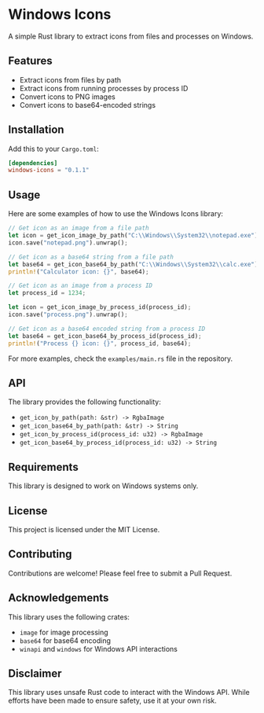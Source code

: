 # Windows Icons

A simple Rust library to extract icons from files and processes on Windows.

## Features

- Extract icons from files by path
- Extract icons from running processes by process ID
- Convert icons to PNG images
- Convert icons to base64-encoded strings

## Installation

Add this to your `Cargo.toml`:

```toml
[dependencies]
windows-icons = "0.1.1"
```

## Usage

Here are some examples of how to use the Windows Icons library:

```rust
// Get icon as an image from a file path
let icon = get_icon_image_by_path("C:\\Windows\\System32\\notepad.exe");
icon.save("notepad.png").unwrap();

// Get icon as a base64 string from a file path
let base64 = get_icon_base64_by_path("C:\\Windows\\System32\\calc.exe");
println!("Calculator icon: {}", base64);

// Get icon as an image from a process ID
let process_id = 1234;

let icon = get_icon_image_by_process_id(process_id);
icon.save("process.png").unwrap();

// Get icon as a base64 encoded string from a process ID
let base64 = get_icon_base64_by_process_id(process_id);
println!("Process {} icon: {}", process_id, base64);
```

For more examples, check the `examples/main.rs` file in the repository.

## API

The library provides the following functionality:

- `get_icon_by_path(path: &str) -> RgbaImage`
- `get_icon_base64_by_path(path: &str) -> String`
- `get_icon_by_process_id(process_id: u32) -> RgbaImage`
- `get_icon_base64_by_process_id(process_id: u32) -> String`

## Requirements

This library is designed to work on Windows systems only.

## License

This project is licensed under the MIT License.

## Contributing

Contributions are welcome! Please feel free to submit a Pull Request.

## Acknowledgements

This library uses the following crates:

- `image` for image processing
- `base64` for base64 encoding
- `winapi` and `windows` for Windows API interactions

## Disclaimer

This library uses unsafe Rust code to interact with the Windows API. While efforts have been made to ensure safety, use it at your own risk.
